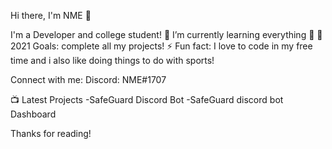 Hi there, I'm NME 👋

I'm a Developer and college student!
🌱 I’m currently learning everything 🤣
🥅 2021 Goals: complete all my projects!
⚡ Fun fact: I love to code in my free time and i also like doing things to do with sports!

Connect with me:
Discord: NME#1707

📺 Latest Projects
-SafeGuard Discord Bot
-SafeGuard discord bot Dashboard

Thanks for reading!
